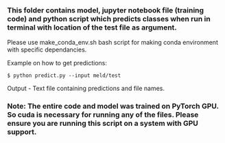 ### This folder contains model, jupyter notebook file (training code) and python script which predicts classes when run in terminal with location of the test file as argument.

Please use make_conda_env.sh bash script for making conda environment with specific dependancies.

Example on how to get predictions:
```
$ python predict.py --input meld/test
```
Output - Text file containing predictions and file names.

### Note: The entire code and model was trained on PyTorch GPU. So cuda is necessary for running any of the files. Please ensure you are running this script on a system with GPU support.

